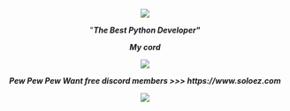 <p align="center">
  <kbd><img src="https://i.pinimg.com/originals/fa/7e/99/fa7e9944c15ab3e99d76f4635e910d5e.gif">
</p>
<p align="center">
 "<b><i>The Best Python Developer<i/><b/>"
<p align="center">
 <p align="center">
   My cord
 <p align="center">
<img src="https://discord.c99.nl/widget/theme-2/852784347156185098.png">
<p align="center">
  Pew
        Pew
  Pew
  Want free discord members >>> https://www.soloez.com
<p align="center">
  <a href="https://github.com/antonkomarev/github-profile-views-counter">
    <img src="https://komarev.com/ghpvc/?username=solodevOG">
</a>

  <script>
  console.log('lol');
  </script>
